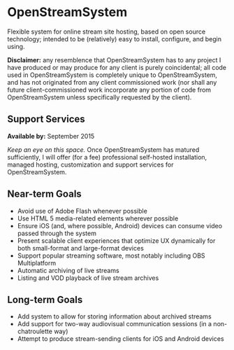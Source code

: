 OpenStreamSystem
================

Flexible system for online stream site hosting, based on open source technology; intended to be (relatively) easy to install, configure, and begin using.

**Disclaimer:** any resemblence that OpenStreamSystem has to any project I have produced or may produce for any client is purely coincidental; all code used in OpenStreamSystem is completely unique to OpenStreamSystem, and has not originated from any client commissioned work (nor shall any future client-commissioned work incorporate any portion of code from OpenStreamSystem unless specifically requested by the client).

Support Services
----------------

**Available by:** September 2015

*Keep an eye on this space.*  Once OpenStreamSystem has matured sufficiently, I will offer (for a fee) professional self-hosted installation, managed hosting, customization and support services for OpenStreamSystem.

Near-term Goals
---------------
+ Avoid use of Adobe Flash whenever possible
+ Use HTML 5 media-related elements wherever possible
+ Ensure iOS (and, where possible, Android) devices can consume video passed through the system
+ Present scalable client experiences that optimize UX dynamically for both small-format and large-format devices
+ Support popular streaming software, most notably including OBS Multiplatform
+ Automatic archiving of live streams
+ Listing and VOD playback of live stream archives

Long-term Goals
---------------
+ Add system to allow for storing information about archived streams
+ Add support for two-way audiovisual communication sessions (in a non-chatroulette way)
+ Attempt to produce stream-sending clients for iOS and Android devices

